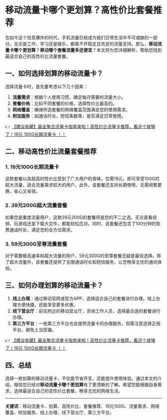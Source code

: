 # 移动流量卡哪个更划算？高性价比套餐推荐

在如今这个信息爆炸的时代，手机流量已经成为我们日常生活中不可或缺的一部分。无论是工作、学习还是娱乐，都离不开稳定且充足的流量支持。那么，**移动流量卡哪个更划算**？**移动哪个套餐流量多还便宜**？本文将为您详细解析，帮助您找到最适合自己的高性价比流量套餐。

## 一、如何选择划算的移动流量卡？

选择流量卡时，首先要考虑以下几个因素：

1. **流量需求**：根据个人使用习惯，确定每月需要的流量大小。
2. **套餐价格**：比较不同套餐的价格，选择性价比最高的。
3. **网络覆盖**：确保所选套餐的网络覆盖范围满足您的使用需求。
4. **附加服务**：如通话时长、短信条数等，是否满足日常使用。

👉 [【建议收藏】最全聚合流量卡指南来啦！高性价比流量卡推荐，看这个就够了！19元 100G长期流量卡 ！！](https://bit.ly/Liuliangka)

## 二、移动高性价比流量套餐推荐

### 1. 19元100G长期流量卡
这款套餐以其超高的性价比受到了广大用户的青睐。仅需19元，即可享受100G的超大流量，适合流量需求较大的用户。此外，该套餐还支持长期使用，无需频繁更换，省心又省钱。

### 2. 39元200G超大流量套餐
如果您是重度流量用户，这款39元200G的套餐将是您的不二之选。无论是看视频、玩游戏还是下载大文件，都能轻松应对。同时，该套餐还包含了100分钟的免费通话时长，满足您的全方位需求。

### 3. 59元300G至尊流量套餐
对于需要极高速率和超大流量的用户，59元300G的至尊套餐无疑是最佳选择。除了超大流量外，该套餐还提供了无限通话时长和短信服务，让您畅享无忧的通讯体验。

## 三、如何办理划算的移动流量卡？

1. **线上办理**：通过移动官网或官方APP，选择适合自己的套餐进行办理。线上办理方便快捷，还能享受更多优惠。
2. **线下营业厅**：前往附近的移动营业厅，咨询工作人员，选择最合适的套餐进行办理。
3. **第三方平台**：一些第三方平台也会提供流量卡的办理服务，但需注意选择正规平台，避免上当受骗。

👉 [【建议收藏】最全聚合流量卡指南来啦！高性价比流量卡推荐，看这个就够了！19元 100G长期流量卡 ！！](https://bit.ly/Liuliangka)

## 四、总结

选择一款划算的移动流量卡，不仅能节省开支，还能提升使用体验。通过本文的介绍，相信您已经对**移动流量卡哪个更划算**有了更清晰的了解。希望您能根据自身需求，选择最适合自己的高性价比套餐，畅享无忧的网络生活。

---

**关键词**：移动流量卡、划算、高性价比、套餐推荐、19元100G、流量需求、网络覆盖、附加服务、线上办理、线下营业厅、第三方平台。